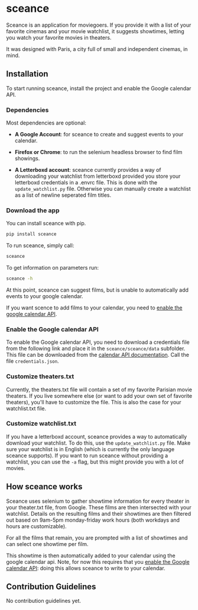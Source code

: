 # sceance

Sceance is an application for moviegoers. If you provide it with a list of your favorite cinemas and your movie watchlist, it suggests showtimes, letting you watch your favorite movies in theaters.

It was designed with Paris, a city full of small and independent cinemas, in mind.

## Installation

To start running sceance, install the project and enable the Google calendar API.

### Dependencies

Most dependencies are optional:

- **A Google Account**: for sceance to create and suggest events to your calendar.

- **Firefox or Chrome**: to run the selenium headless browser to find film showings.

- **A Letterboxd account**: sceance currently provides a way of downloading your watchlist from letterboxd provided you store your letterboxd credentials in a .envrc file. This is done with the `update_watchlist.py` file. Otherwise you can manually create a watchlist as a list of newline seperated film titles.

### Download the app

You can install sceance with pip.
```sh
pip install sceance
```

To run sceance, simply call:
```sh
sceance
```

To get information on parameters run:
```sh
sceance -h
```

At this point, sceance can suggest films, but is unable to automatically add events to your google calendar.

If you want scence to add films to your calendar, you need to [enable the google calendar API](#enable-the-google-calendar-api).

### Enable the Google calendar API

To enable the Google calendar API, you need to download a credentials file from the following link and place it in the `sceance/sceance/data` subfolder. This file can be downloaded from the [calendar API documentation](https://developers.google.com/calendar/quickstart/python?hl=en#step_1_turn_on_the). Call the file `credentials.json`.

### Customize theaters.txt

Currently, the theaters.txt file will contain a set of my favorite Parisian movie theaters. If you live somewhere else (or want to add your own set of favorite theaters), you'll have to customize the file. This is also the case for your watchlist.txt file.

### Customize watchlist.txt

If you have a letterboxd account, sceance provides a way to automatically download your watchlist. To do this, use the `update_watchlist.py` file. Make sure your watchlist is in English (which is currently the only language sceance supports). If you want to run sceance without providing a watchlist, you can use the `-a` flag, but this might provide you with a lot of movies.

## How sceance works

Sceance uses selenium to gather showtime information for every theater in your theater.txt file, from Google. These films are then intersected with your watchlist. Details on the resulting films and their showtimes are then filtered out based on 9am-5pm monday-friday work hours (both workdays and hours are customizable).

For all the films that remain, you are prompted with a list of showtimes and can select one showtime per film.

This showtime is then automatically added to your calendar using the google calendar api. Note, for now this requires that you [enable the Google calendar API](#enable-the-google-calendar-api): doing this allows sceance to write to your calendar.

## Contribution Guidelines

No contribution guidelines yet.
